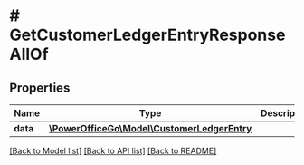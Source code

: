 # # GetCustomerLedgerEntryResponseAllOf

## Properties

Name | Type | Description | Notes
------------ | ------------- | ------------- | -------------
**data** | [**\PowerOfficeGo\Model\CustomerLedgerEntry**](CustomerLedgerEntry.md) |  | [optional]

[[Back to Model list]](../../README.md#models) [[Back to API list]](../../README.md#endpoints) [[Back to README]](../../README.md)
